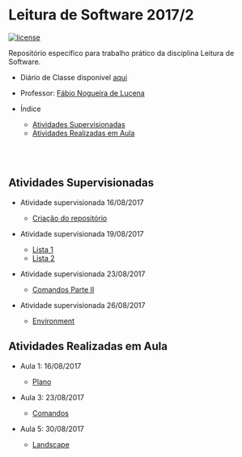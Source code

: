 # Leitura de Software 2017/2

[![license](https://img.shields.io/github/license/antlisufg/ls2017.svg)](https://github.com/antlisufg/ls2017/blob/master/LICENSE)

Repositório específico para trabalho prático da disciplina Leitura de Software.
* Diário de Classe disponivel [aqui](https://docs.google.com/document/d/16-8p7NiB4MzGEB3JXCTUpW3UNgJbvOOGqh-MO5xyRkg/edit)
* Professor: [Fábio Nogueira de Lucena](https://github.com/kyriosdata)

* Índice
    - [Atividades Supervisionadas](https://github.com/antlisufg/ls2017#atividades-supervisionadas)  
    - [Atividades Realizadas em Aula](https://github.com/antlisufg/ls2017#atividades-realizadas-em-aula)  

<br>


</br>


## Atividades Supervisionadas
     
* Atividade supervisionada 16/08/2017
     - [Criação do repositório](https://github.com/antlisufg/ls2017)
     
* Atividade supervisionada 19/08/2017
     - [Lista 1](https://github.com/antlisufg/ls2017/blob/master/Atividades%20Supervisionadas/lista1.md)
     - [Lista 2](https://github.com/antlisufg/ls2017/blob/master/Atividades%20Supervisionadas/lista2.md)
     
* Atividade supervisionada 23/08/2017
     - [Comandos Parte II](https://github.com/antlisufg/ls2017/wiki/comandos#atividade-supervisionada-23082017)
     
* Atividade supervisionada 26/08/2017
     - [Environment](https://github.com/antlisufg/ls2017/wiki/environment)
     
     
## Atividades Realizadas em Aula
     
* Aula 1: 16/08/2017
     - [Plano](https://drive.google.com/file/d/0B2KOoPbti6jsZ3BEaGVVaU82VFU/view)
     
* Aula 3: 23/08/2017
     - [Comandos](https://github.com/antlisufg/ls2017/wiki/comandos#aula-3-23082017)
     
* Aula 5: 30/08/2017
     - [Landscape](https://github.com/antlisufg/ls2017/wiki/landscape#aula-5-30082017)
